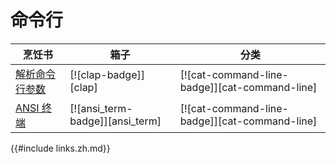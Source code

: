 # 命令行

| 烹饪书                          | 箱子                            | 分类                                          |
| ------------------------------- | ------------------------------- | --------------------------------------------- |
| [解析命令行参数][ex-clap-basic] | [![clap-badge]][clap]           | [![cat-command-line-badge]][cat-command-line] |
| [ANSI 终端][ex-ansi_term-basic] | [![ansi_term-badge]][ansi_term] | [![cat-command-line-badge]][cat-command-line] |

[ex-clap-basic]: cli/arguments.html#parse-command-line-arguments
[ex-ansi_term-basic]: cli/ansi_terminal.html#ansi-terminal

{{#include links.zh.md}}
